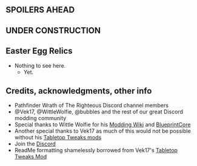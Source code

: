 ﻿## SPOILERS AHEAD


## UNDER CONSTRUCTION

## Easter Egg Relics
* Nothing to see here.
	* Yet.

## Credits, acknowledgments, other info
-   Pathfinder Wrath of The Righteous Discord channel members
-   @Vek17, @WittleWolfie, @bubbles and the rest of our great Discord modding community
-	Special thanks to Wittle Wolfie for his [Modding Wiki](https://github.com/WittleWolfie/OwlcatModdingWiki/wiki) and [BlueprintCore](https://github.com/WittleWolfie/WW-Blueprint-Core)
-	Another special thanks to Vek17 as much of this would not be possible without his [Tabletop Tweaks mods](https://github.com/Vek17/TabletopTweaks-Core)
-   Join the [Discord](https://discord.com/invite/wotr)
-	ReadMe formatting shamelessly borrowed from Vek17's [Tabletop Tweaks Mod](https://github.com/Vek17/TabletopTweaks-Core)